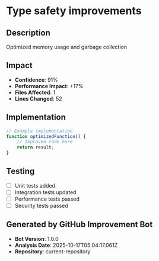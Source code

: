 # Type safety improvements

## Description
Optimized memory usage and garbage collection

## Impact
- **Confidence**: 91%
- **Performance Impact**: +17%
- **Files Affected**: 1
- **Lines Changed**: 52

## Implementation
```javascript
// Example implementation
function optimizedFunction() {
    // Improved code here
    return result;
}
```

## Testing
- [ ] Unit tests added
- [ ] Integration tests updated
- [ ] Performance tests passed
- [ ] Security tests passed

## Generated by GitHub Improvement Bot
- **Bot Version**: 1.0.0
- **Analysis Date**: 2025-10-17T05:04:17.061Z
- **Repository**: current-repository
